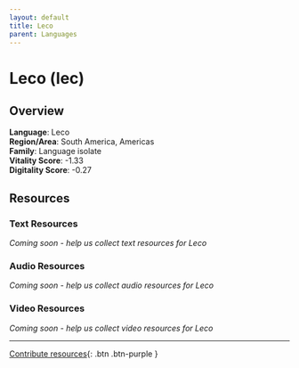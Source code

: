 ```yaml
---
layout: default
title: Leco
parent: Languages
---
```


# Leco (lec)

## Overview

**Language**: Leco  
**Region/Area**: South America, Americas  
**Family**: Language isolate  
**Vitality Score**: -1.33  
**Digitality Score**: -0.27  

## Resources

### Text Resources
*Coming soon - help us collect text resources for Leco*

### Audio Resources
*Coming soon - help us collect audio resources for Leco*

### Video Resources
*Coming soon - help us collect video resources for Leco*

---

[Contribute resources](https://fairtrain.github.io/){: .btn .btn-purple }
